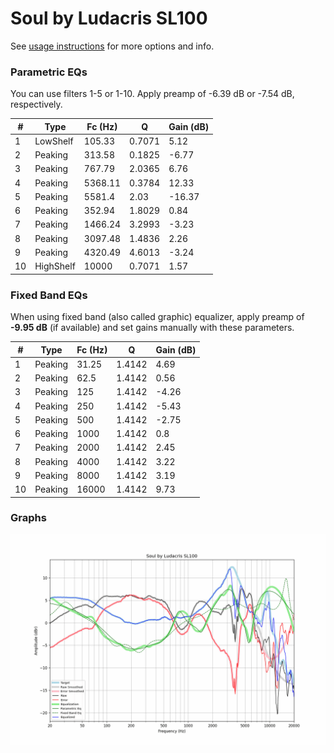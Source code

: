 # Soul by Ludacris SL100
See [usage instructions](https://github.com/jaakkopasanen/AutoEq#usage) for more options and info.

### Parametric EQs
You can use filters 1-5 or 1-10. Apply preamp of -6.39 dB or -7.54 dB, respectively.

|   # | Type      |   Fc (Hz) |      Q |   Gain (dB) |
|-----|-----------|-----------|--------|-------------|
|   1 | LowShelf  |    105.33 | 0.7071 |        5.12 |
|   2 | Peaking   |    313.58 | 0.1825 |       -6.77 |
|   3 | Peaking   |    767.79 | 2.0365 |        6.76 |
|   4 | Peaking   |   5368.11 | 0.3784 |       12.33 |
|   5 | Peaking   |   5581.4  | 2.03   |      -16.37 |
|   6 | Peaking   |    352.94 | 1.8029 |        0.84 |
|   7 | Peaking   |   1466.24 | 3.2993 |       -3.23 |
|   8 | Peaking   |   3097.48 | 1.4836 |        2.26 |
|   9 | Peaking   |   4320.49 | 4.6013 |       -3.24 |
|  10 | HighShelf |  10000    | 0.7071 |        1.57 |

### Fixed Band EQs
When using fixed band (also called graphic) equalizer, apply preamp of **-9.95 dB** (if available) and set gains manually with these parameters.

|   # | Type    |   Fc (Hz) |      Q |   Gain (dB) |
|-----|---------|-----------|--------|-------------|
|   1 | Peaking |     31.25 | 1.4142 |        4.69 |
|   2 | Peaking |     62.5  | 1.4142 |        0.56 |
|   3 | Peaking |    125    | 1.4142 |       -4.26 |
|   4 | Peaking |    250    | 1.4142 |       -5.43 |
|   5 | Peaking |    500    | 1.4142 |       -2.75 |
|   6 | Peaking |   1000    | 1.4142 |        0.8  |
|   7 | Peaking |   2000    | 1.4142 |        2.45 |
|   8 | Peaking |   4000    | 1.4142 |        3.22 |
|   9 | Peaking |   8000    | 1.4142 |        3.19 |
|  10 | Peaking |  16000    | 1.4142 |        9.73 |

### Graphs
![](./Soul%20by%20Ludacris%20SL100.png)
